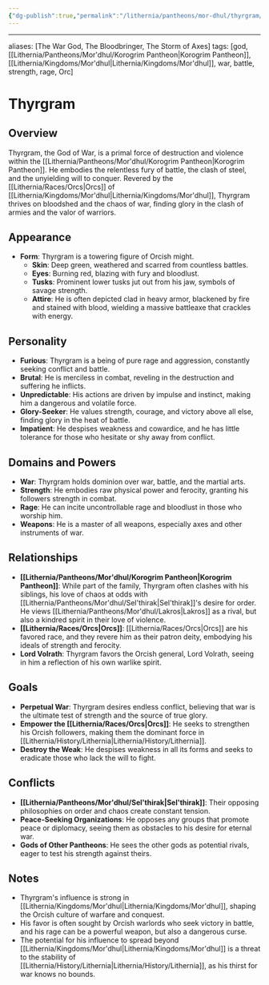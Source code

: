 ```yaml
---
{"dg-publish":true,"permalink":"/lithernia/pantheons/mor-dhul/thyrgram/"}
---
```



---
aliases: [The War God, The Bloodbringer, The Storm of Axes]
tags: [god, [[Lithernia/Pantheons/Mor'dhul/Korogrim Pantheon\|Korogrim Pantheon]], [[Lithernia/Kingdoms/Mor'dhul\|Lithernia/Kingdoms/Mor'dhul]], war, battle, strength, rage, Orc]


# Thyrgram

## Overview

Thyrgram, the God of War, is a primal force of destruction and violence within the [[Lithernia/Pantheons/Mor'dhul/Korogrim Pantheon\|Korogrim Pantheon]]. He embodies the relentless fury of battle, the clash of steel, and the unyielding will to conquer.  Revered by the [[Lithernia/Races/Orcs\|Orcs]] of [[Lithernia/Kingdoms/Mor'dhul\|Lithernia/Kingdoms/Mor'dhul]], Thyrgram thrives on bloodshed and the chaos of war, finding glory in the clash of armies and the valor of warriors.

## Appearance

* **Form**: Thyrgram is a towering figure of Orcish might.
    * **Skin**:  Deep green, weathered and scarred from countless battles.
    * **Eyes**: Burning red, blazing with fury and bloodlust.
    * **Tusks**: Prominent lower tusks jut out from his jaw, symbols of savage strength. 
    * **Attire**: He is often depicted clad in heavy armor, blackened by fire and stained with blood, wielding a massive battleaxe that crackles with energy.

## Personality

* **Furious**: Thyrgram is a being of pure rage and aggression, constantly seeking conflict and battle.
* **Brutal**: He is merciless in combat, reveling in the destruction and suffering he inflicts.
* **Unpredictable**: His actions are driven by impulse and instinct, making him a dangerous and volatile force.
* **Glory-Seeker**:  He values strength, courage, and victory above all else, finding glory in the heat of battle.
* **Impatient**:  He despises weakness and cowardice, and he has little tolerance for those who hesitate or shy away from conflict.

## Domains and Powers

* **War**:  Thyrgram holds dominion over war, battle, and the martial arts.
* **Strength**: He embodies raw physical power and ferocity, granting his followers strength in combat.
* **Rage**: He can incite uncontrollable rage and bloodlust in those who worship him.
* **Weapons**:  He is a master of all weapons, especially axes and other instruments of war.

## Relationships

* **[[Lithernia/Pantheons/Mor'dhul/Korogrim Pantheon\|Korogrim Pantheon]]**: While part of the family, Thyrgram often clashes with his siblings, his love of chaos at odds with [[Lithernia/Pantheons/Mor'dhul/Sel'thirak\|Sel'thirak]]'s desire for order. He views [[Lithernia/Pantheons/Mor'dhul/Lakros\|Lakros]] as a rival, but also a kindred spirit in their love of violence.
* **[[Lithernia/Races/Orcs\|Orcs]]**:  [[Lithernia/Races/Orcs\|Orcs]] are his favored race, and they revere him as their patron deity, embodying his ideals of strength and ferocity.
* **Lord Volrath**:  Thyrgram favors the Orcish general, Lord Volrath, seeing in him a reflection of his own warlike spirit.

## Goals

* **Perpetual War**: Thyrgram desires endless conflict, believing that war is the ultimate test of strength and the source of true glory.
* **Empower the [[Lithernia/Races/Orcs\|Orcs]]**: He seeks to strengthen his Orcish followers, making them the dominant force in [[Lithernia/History/Lithernia\|Lithernia/History/Lithernia]].
* **Destroy the Weak**:  He despises weakness in all its forms and seeks to eradicate those who lack the will to fight.

## Conflicts

* **[[Lithernia/Pantheons/Mor'dhul/Sel'thirak\|Sel'thirak]]**: Their opposing philosophies on order and chaos create constant tension.
* **Peace-Seeking Organizations**:  He opposes any groups that promote peace or diplomacy, seeing them as obstacles to his desire for eternal war.
* **Gods of Other Pantheons**: He sees the other gods as potential rivals, eager to test his strength against theirs.

## Notes

* Thyrgram's influence is strong in [[Lithernia/Kingdoms/Mor'dhul\|Lithernia/Kingdoms/Mor'dhul]], shaping the Orcish culture of warfare and conquest. 
* His favor is often sought by Orcish warlords who seek victory in battle, and his rage can be a powerful weapon, but also a dangerous curse. 
* The potential for his influence to spread beyond [[Lithernia/Kingdoms/Mor'dhul\|Lithernia/Kingdoms/Mor'dhul]] is a threat to the stability of [[Lithernia/History/Lithernia\|Lithernia/History/Lithernia]], as his thirst for war knows no bounds.
